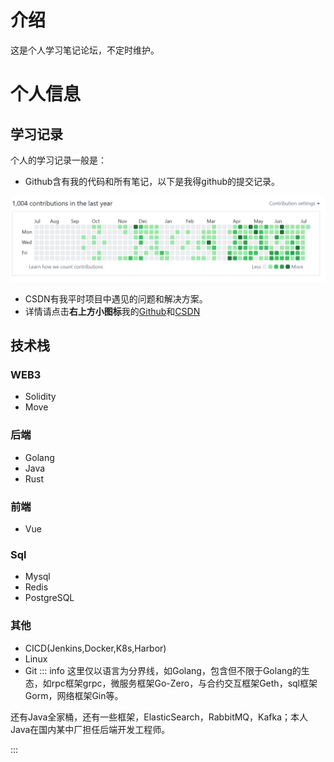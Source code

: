 # 介绍

这是个人学习笔记论坛，不定时维护。

# 个人信息

## 学习记录
个人的学习记录一般是：
- Github含有我的代码和所有笔记，以下是我得github的提交记录。

![alt text](../assets//github.png)

- CSDN有我平时项目中遇见的问题和解决方案。
- 详情请点击**右上方小图标**我的[Github](https://github.com/congmucc/note)和[CSDN](https://blog.csdn.net/m0_73419038?type=blog)

## 技术栈
### WEB3
- Solidity
- Move

### 后端
- Golang
- Java
- Rust

### 前端
- Vue

### Sql
- Mysql
- Redis
- PostgreSQL

### 其他
- CICD(Jenkins,Docker,K8s,Harbor)
- Linux
- Git
::: info
这里仅以语言为分界线，如Golang，包含但不限于Golang的生态，如rpc框架grpc，微服务框架Go-Zero，与合约交互框架Geth，sql框架Gorm，网络框架Gin等。<br>

还有Java全家桶，还有一些框架，ElasticSearch，RabbitMQ，Kafka；本人Java在国内某中厂担任后端开发工程师。

:::

